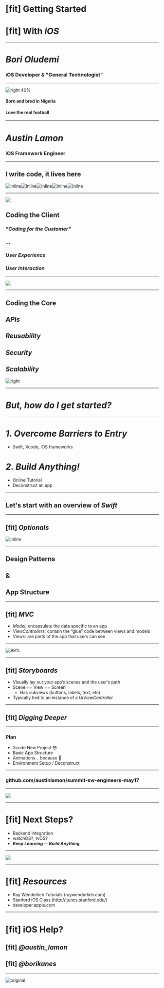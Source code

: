 # [fit] Getting Started	  
# [fit] With _**iOS**_

---

# __*Bori Oludemi*__
### iOS Developer & "General Technologist"

---

![right 40%](Rhodesia.png)
#### Born and bred in Nigeria
#### Love the real football


---

# __*Austin Lamon*__
### iOS Framework Engineer

---

## I write code, it lives here

![inline](flagship.jpeg)![inline](wallet.jpeg)![inline](cashtapp.jpeg)![inline](p2p.jpeg)![inline](inform.jpeg)

---

![](design.jpg)

## Coding the Client

### __*"Coding for the Customer"*__
### __*...*__
### __*User Experience*__
### __*User Interaction*__

---

![](happy.gif)

---

## Coding the Core

## _**APIs**_
## _**Reusability**_
## _**Security**_
## _**Scalability**_

![right](core.jpg)

---

# _**But, how do I get started?**_

---

# _**1. Overcome Barriers to Entry**_
- Swift, Xcode, iOS frameworks

# _**2. Build Anything!**_
- Online Tutorial
- Deconstruct an app

---

## Let's start with an overview of _**Swift**_

---

## [fit] _**Optionals**_

![inline](optional.png)

---

## Design Patterns
## &
## App Structure

---

## [fit] _**MVC**_
- _Model:_ encapsulate the data specific to an app
- _ViewControllers:_ contain the “glue” code between views and models
- _Views:_ are parts of the app that users can see

---

![99%](mvc.png)

---

## [fit] _**Storyboards**_
- Visually lay out your app’s scenes and the user’s path
- Scene == View == Screen
	- Has subviews (buttons, labels, text, etc)
- Typically tied to an instance of a _UIViewController_

---

## [fit] __*Digging Deeper*__

---

### Plan
- Xcode New Project :flushed:
- Basic App Structure
- Animations... because :information_desk_person:
- Environment Setup / Deconstruct

---

### github.com/austinlamon/summit-sw-engineers-may17

---

![](trainingwheels.gif)

---

# [fit] Next Steps?
- Backend integration
- watchOS?, tvOS?
- _**Keep Learning -- Build Anything**_

---

![](dog.gif)

___

# [fit] _**Resources**_
- Ray Wenderlich Tutorials (raywenderlich.com)
- Stanford iOS Class (http://itunes.stanford.edu/)
- developer.apple.com

---

# [fit] iOS Help?
## [fit] _**@austin\_lamon**_
## [fit] _**@borikanes**_

---

![original](carter.gif)
